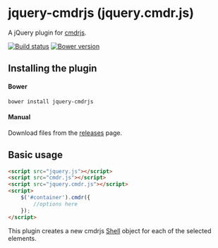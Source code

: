 # jquery-cmdrjs (jquery.cmdr.js)

A jQuery plugin for [cmdrjs](https://github.com/cmdrjs/cmdrjs).

[![Build status](https://travis-ci.org/cmdrjs/jquery-cmdrjs.png)](https://travis-ci.org/cmdrjs/cmdrjs)
[![Bower version](https://badge.fury.io/bo/jquery-cmdrjs.svg)](http://badge.fury.io/bo/jquery-cmdrjs)

## Installing the plugin

#### Bower
```
bower install jquery-cmdrjs
```

#### Manual

Download files from the [releases](https://github.com/cmdrjs/jquery-cmdrjs/releases) page.

## Basic usage

```html
<script src="jquery.js"></script>
<script src="cmdr.js"></script>
<script src="jquery.cmdr.js"></script>
<script>    
    $('#container').cmdr({
        //options here
    });
</script>
```

This plugin creates a new cmdrjs [Shell](https://github.com/cmdrjs/cmdrjs/wiki/shell-class) object for each of the selected elements.
